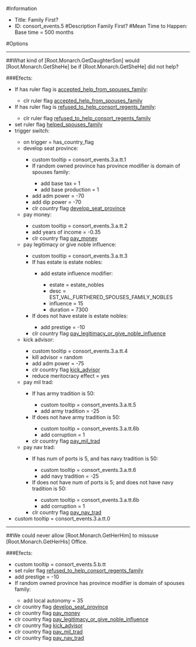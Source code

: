 #Information
 - Title: Family First?
 - ID: consort_events.5
#Description
Family First?
#Mean Time to Happen:
Base time = 500 months

#Options

___
##What kind of [Root.Monarch.GetDaughterSon] would [Root.Monarch.GetSheHe] be if [Root.Monarch.GetSheHe] did not help?

###Efects:<ul><li>If has ruler flag is [accepted_help_from_spouses_family](../flags/accepted_help_from_spouses_family.md):</li><ul><li>clr ruler flag [accepted_help_from_spouses_family](../flags/accepted_help_from_spouses_family.md)</li></ul><li>If has ruler flag is [refused_to_help_consort_regents_family](../flags/refused_to_help_consort_regents_family.md):</li><ul><li>clr ruler flag [refused_to_help_consort_regents_family](../flags/refused_to_help_consort_regents_family.md)</li></ul><li>set ruler flag [helped_spouses_family](../flags/helped_spouses_family.md)</li><li>trigger switch:</li><ul><li>on trigger = has_country_flag</li><li>develop seat province:</li><ul><li>custom tooltip = consort_events.3.a.tt.1</li><li>If random owned province has province modifier is domain of spouses family:</li><ul><li>add base tax = 1</li><li>add base production = 1</li></ul><li>add adm power = -70</li><li>add dip power = -70</li><li>clr country flag [develop_seat_province](../flags/develop_seat_province.md)</li></ul><li>pay money:</li><ul><li>custom tooltip = consort_events.3.a.tt.2</li><li>add years of income = -0.35</li><li>clr country flag [pay_money](../flags/pay_money.md)</li></ul><li>pay legitimacy or give noble influence:</li><ul><li>custom tooltip = consort_events.3.a.tt.3</li><li>If has estate is estate nobles:</li><ul><li>add estate influence modifier:</li><ul><li>estate = estate_nobles</li><li>desc = EST_VAL_FURTHERED_SPOUSES_FAMILY_NOBLES</li><li>influence = 15</li><li>duration = 7300</li></ul></ul><li>If does not have estate is estate nobles:</li><ul><li>add prestige = -10</li></ul><li>clr country flag [pay_legitimacy_or_give_noble_influence](../flags/pay_legitimacy_or_give_noble_influence.md)</li></ul><li>kick advisor:</li><ul><li>custom tooltip = consort_events.3.a.tt.4</li><li>kill advisor = random</li><li>add adm power = -75</li><li>clr country flag [kick_advisor](../flags/kick_advisor.md)</li><li>reduce meritocracy effect = yes</li></ul><li>pay mil trad:</li><ul><li>If has army tradition is 50:</li><ul><li>custom tooltip = consort_events.3.a.tt.5</li><li>add army tradition = -25</li></ul><li>If does not have army tradition is 50:</li><ul><li>custom tooltip = consort_events.3.a.tt.6b</li><li>add corruption = 1</li></ul><li>clr country flag [pay_mil_trad](../flags/pay_mil_trad.md)</li></ul><li>pay nav trad:</li><ul><li>If has num of ports is 5, and has navy tradition is 50:</li><ul><li>custom tooltip = consort_events.3.a.tt.6</li><li>add navy tradition = -25</li></ul><li>If does not have num of ports is 5; and does not have navy tradition is 50:</li><ul><li>custom tooltip = consort_events.3.a.tt.6b</li><li>add corruption = 1</li></ul><li>clr country flag [pay_nav_trad](../flags/pay_nav_trad.md)</li></ul></ul><li>custom tooltip = consort_events.3.a.tt.0</li></ul>

___
##We could never allow [Root.Monarch.GetHerHim] to missuse [Root.Monarch.GetHerHis] Office.

###Efects:<ul><li>custom tooltip = consort_events.5.b.tt</li><li>set ruler flag [refused_to_help_consort_regents_family](../flags/refused_to_help_consort_regents_family.md)</li><li>add prestige = -10</li><li>If random owned province has province modifier is domain of spouses family:</li><ul><li>add local autonomy = 35</li></ul><li>clr country flag [develop_seat_province](../flags/develop_seat_province.md)</li><li>clr country flag [pay_money](../flags/pay_money.md)</li><li>clr country flag [pay_legitimacy_or_give_noble_influence](../flags/pay_legitimacy_or_give_noble_influence.md)</li><li>clr country flag [kick_advisor](../flags/kick_advisor.md)</li><li>clr country flag [pay_mil_trad](../flags/pay_mil_trad.md)</li><li>clr country flag [pay_nav_trad](../flags/pay_nav_trad.md)</li></ul>
